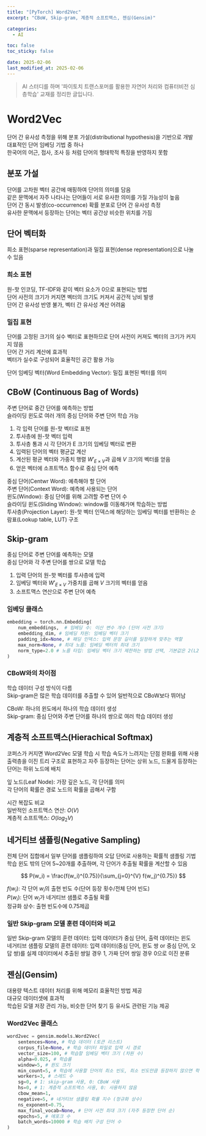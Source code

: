 ```yaml
---
title: "[PyTorch] Word2Vec"
excerpt: "CBoW, Skip-gram, 계층적 소프트맥스, 젠심(Gensim)"

categories:
  - AI

toc: false
toc_sticky: false

date: 2025-02-06
last_modified_at: 2025-02-06
---
```


> AI 스터디를 하며 '파이토치 트랜스포머를 활용한 자연어 처리와 컴퓨터비전 심층학습' 교재를 정리한 글입니다.  

# Word2Vec

단어 간 유사성 측정을 위해 분포 가설(distributional hypothesis)을 기반으로 개발  
대표적인 단어 임베딩 기법 중 하나  
한국어의 어근, 접사, 조사 등 처럼 단어의 형태학적 특징을 반영하지 못함  

## 분포 가설

단어를 고차원 벡터 공간에 매핑하여 단어의 의미를 담음  
같은 문맥에서 자주 나타나는 단어들이 서로 유사한 의미를 가질 가능성이 높음  
단어 간 동시 발생(co-occurrence) 확률 분포로 단어 간 유사성 측정  
유사한 문맥에서 등장하는 단어는 벡터 공간상 비슷한 위치를 가짐  

## 단어 벡터화

희소 표현(sparse representation)과 밀집 표현(dense representation)으로 나눌 수 있음  

### 희소 표현

원-핫 인코딩, TF-IDF와 같이 벡터 요소가 0으로 표현되는 방법  
단어 사전의 크기가 커지면 벡터의 크기도 커져서 공간적 낭비 발생  
단어 간 유사성 반영 불가, 벡터 간 유사성 계산 어려움  

### 밀집 표현

단어를 고정된 크기의 실수 벡터로 표현하므로 단어 사전이 커져도 벡터의 크기가 커지지 않음  
단어 간 거리 계산에 효과적  
벡터가 실수로 구성되어 효율적인 공간 활용 가능  

단어 임베딩 벡터(Word Embedding Vector): 밀집 표현된 벡터를 의미  

## CBoW (Continuous Bag of Words)

주변 단어로 중간 단어를 예측하는 방법  
슬라이딩 윈도로 여러 개의 중심 단어와 주변 단어 학습 가능  

1. 각 입력 단어를 원-핫 벡터로 표현
2. 투사층에 원-핫 벡터 입력
3. 투사층 통과 시 각 단어가 E 크기의 임베딩 벡터로 변환
4. 입력된 단어의 벡터 평균값 계산
5. 계산된 평균 벡터와 가중치 행렬 $W'_{E \times V}$과 곱해 $V$ 크기의 벡터를 얻음
6. 얻은 벡터에 소프트맥스 함수로 중심 단어 예측

중심 단어(Centwr Word): 예측해야 할 단어  
주변 단어(Context Word): 예측에 사용되는 단어  
윈도(Window): 중심 단어를 위해 고려할 주변 단어 수  
슬라이딩 윈도(Sliding Window): window를 이동해가며 학습하는 방법  
투사층(Projection Layer): 원-핫 벡터 인덱스에 해당하는 임베딩 벡터를 반환하는 순람표(Lookup table, LUT) 구조  

## Skip-gram

중심 단어로 주변 단어를 예측하는 모델  
중심 단어와 각 주변 단어를 쌍으로 모델 학습  

1. 입력 단어의 원-핫 벡터를 투사층에 입력  
2. 임베딩 벡터와 $W'_{E \times V}$ 가중치를 곱해 $V$ 크기의 벡터를 얻음  
3. 소프트맥스 연산으로 주변 단어 예측  

### 임베딩 클래스

```python
embedding = torch.nn.Embedding(
    num_embeddings,  # 임베딩 수: 이산 변수 개수 (단어 사전 크기)
    embedding_dim, # 임베딩 차원: 임베딩 벡터 크기
    padding_idx=None, # 패딩 인덱스: 입력 문장 길이를 일정하게 맞추는 역할
    max_norm=None, # 최대 노름: 임베딩 벡터의 최대 크기
    norm_type=2.0 # 노름 타입: 임베딩 벡터 크기 제한하는 방법 선택, 기본값은 2(L2 정규화)
)
```

### CBoW와의 차이점

학습 데이터 구성 방식이 다름  
Skip-gram은 많은 학습 데이터를 추출할 수 있어 일반적으로 CBoW보다 뛰어남  

CBoW: 하나의 윈도에서 하나의 학습 데이터 생성  
Skip-gram: 중심 단어와 주변 단어를 하나의 쌍으로 여러 학습 데이터 생성  

## 계층적 소프트맥스(Hierachical Softmax)

코퍼스가 커지면 Word2Vec 모델 학습 시 학습 속도가 느려지는 단점 완화를 위해 사용  
출력층을 이진 트리 구조로 표현하고 자주 등장하는 단어는 상위 노드, 드물게 등장하는 단어는 하위 노드에 배치  

잎 노드(Leaf Node): 가장 깊은 노드, 각 단어를 의미  
각 단어의 확률은 경로 노드의 확률을 곱해서 구함  

시간 복잡도 비교  
일반적인 소프트맥스 연산: $O(V)$  
계층적 소프트맥스: $O(log_2V)$  

## 네거티브 샘플링(Negative Sampling)

전체 단어 집합에서 일부 단어를 샘플링하여 오답 단어로 사용하는 확률적 샘플링 기법  
학습 윈도 밖의 단어 5~20개를 추출하며, 각 단어가 추출될 확률을 계산할 수 있음  

$$
P(w_i) = \frac{f(w_i)^{0.75}}{\sum_{j=0}^{V} f(w_j)^{0.75}}
$$

$f(w_i)$: 각 단어 $w_i$의 출현 빈도 수(단어 등장 횟수/전체 단어 빈도)  
$P(w_i)$: 단어 $w_i$가 네거티브 샘플로 추출될 확률  
정규화 상수: 출현 빈도수에 0.75제곱  

### 일반 Skip-gram 모델 훈련 데이터와 비교

일반 Skip-gram 모델의 훈련 데이터: 입력 데이터가 중심 단어, 출력 데이터는 윈도  
네거티브 샘플링 모델의 훈련 데이터: 입력 데이터(중심 단어, 윈도 쌍 or 중심 단어, 오답 쌍)를 실제 데이터에서 추출된 쌍일 경우 1, 가짜 단어 쌍일 경우 0으로 이진 분류  

## 젠심(Gensim)

대용량 텍스트 데이터 처리를 위해 메모리 효율적인 방법 제공  
대규모 데이터셋에 효과적  
학습된 모델 저장 관리 가능, 비슷한 단어 찾기 등 유사도 관련된 기능 제공  

### Word2Vec 클래스

```python
word2vec = gensim.models.Word2Vec(
    sentences=None, # 학습 데이터 (토큰 리스트)
    corpus_file=None, # 학습 데이터 파일로 입력 시 경로
    vector_size=100, # 학습할 임베딩 벡터 크기 (차원 수)
    alpha=0.025, # 학습률
    window=5, # 윈도 크기
    min_count=5, # 학습에 사용할 단어의 최소 빈도, 최소 빈도만큼 등장하지 않으면 학습에 사용하지 않음
    workers=3, # 스레드 수
    sg=0, # 1: skip-gram 사용, 0: CBoW 사용
    hs=0, # 1: 계층적 소프트맥스 사용, 0: 사용하지 않음
    cbow_mean=1,
    negative=5, # 네거티브 샘플링 확률 지수 (정규화 상수)
    ns_exponent=0.75,
    max_final_vocab=None, # 단어 사전 최대 크기 (자주 등장한 단어 순)
    epochs=5, # 에포크 수
    batch_words=10000 # 학습 배치 구성 단어 수
)
```

